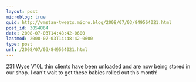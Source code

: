 ```yaml
---
layout: post
microblog: true
guid: http://vmstan-tweets.micro.blog/2008/07/03/849564021.html
post_id: 3054864
date: 2008-07-03T14:48:42-0600
lastmod: 2008-07-03T14:48:42-0600
type: post
url: /2008/07/03/849564021.html
---
```

231 Wyse V10L thin clients have been unloaded and are now being stored in our shop. I can't wait to get these babies rolled out this month!
